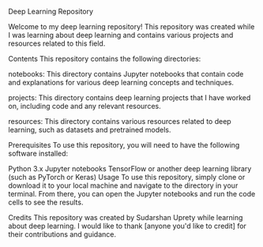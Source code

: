 Deep Learning Repository

Welcome to my deep learning repository! This repository was created while I was learning about deep learning and contains various projects and resources related to this field.

Contents
This repository contains the following directories:

notebooks: This directory contains Jupyter notebooks that contain code and explanations for various deep learning concepts and techniques.

projects: This directory contains deep learning projects that I have worked on, including code and any relevant resources.

resources: This directory contains various resources related to deep learning, such as datasets and pretrained models.

Prerequisites
To use this repository, you will need to have the following software installed:

Python 3.x
Jupyter notebooks
TensorFlow or another deep learning library (such as PyTorch or Keras)
Usage
To use this repository, simply clone or download it to your local machine and navigate to the directory in your terminal. From there, you can open the Jupyter notebooks and run the code cells to see the results.

Credits
This repository was created by Sudarshan Uprety while learning about deep learning. I would like to thank [anyone you'd like to credit] for their contributions and guidance.
